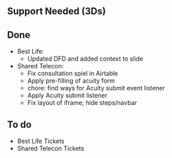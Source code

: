 ## Support Needed (3Ds)
## Done
  - Best Life:
    - Updated DFD and added context to slide
  - Shared Telecon:
    - Fix consultation spiel in Airtable
    - Apply pre-filling of acuity form
    - chore: find ways for Acuity submit event listener
    - Apply Acuity submit listener
    - Fix layout of iframe; hide steps/navbar
## To do
  - Best Life Tickets
  - Shared Telecon Tickets